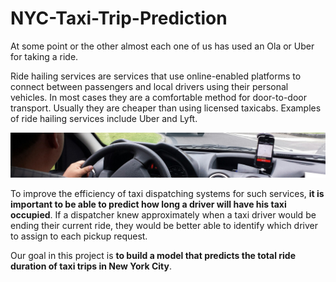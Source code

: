 # NYC-Taxi-Trip-Prediction

At some point or the other almost each one of us has used an Ola or Uber for taking a ride. 

Ride hailing services are services that use online-enabled platforms to connect between passengers and local drivers using their personal vehicles. In most cases they are a comfortable method for door-to-door transport. Usually they are cheaper than using licensed taxicabs. Examples of ride hailing services include Uber and Lyft.

<img src="2560px-Ride_hailing_services_Wikivoyage_banner.jpg">

To improve the efficiency of taxi dispatching systems for such services, <b>it is important to be able to predict how long a driver will have his taxi occupied</b>. If a dispatcher knew approximately when a taxi driver would be ending their current ride, they would be better able to identify which driver to assign to each pickup request.

Our goal in this project is <b>to build a model that predicts the total ride duration of taxi trips in New York City</b>.
